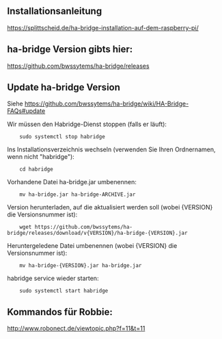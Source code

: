 ## Installationsanleitung

https://splittscheid.de/ha-bridge-installation-auf-dem-raspberry-pi/


## ha-bridge Version gibts hier:

https://github.com/bwssytems/ha-bridge/releases

## Update ha-bridge Version

Siehe https://github.com/bwssytems/ha-bridge/wiki/HA-Bridge-FAQs#update

Wir müssen den Habridge-Dienst stoppen (falls er läuft):

        sudo systemctl stop habridge

Ins Installationsverzeichnis wechseln (verwenden Sie Ihren Ordnernamen, wenn nicht "habridge"):

        cd habridge

Vorhandene Datei ha-bridge.jar umbenennen:

        mv ha-bridge.jar ha-bridge-ARCHIVE.jar
        
Version herunterladen, auf die aktualisiert werden soll (wobei {VERSION} die Versionsnummer ist):

        wget https://github.com/bwssytems/ha-bridge/releases/download/v{VERSION}/ha-bridge-{VERSION}.jar

Heruntergeledene Datei umbenennen (wobei {VERSION} die Versionsnummer ist):

        mv ha-bridge-{VERSION}.jar ha-bridge.jar

habridge service wieder starten:

        sudo systemctl start habridge


## Kommandos für Robbie:

http://www.robonect.de/viewtopic.php?f=11&t=11
